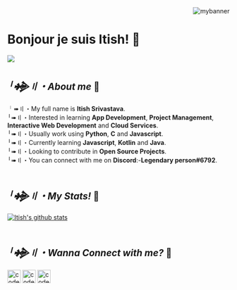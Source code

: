 <img align="right" alt="mybanner" src="https://i.postimg.cc/QCB0VzR6/Purple-and-Blue-Gradient-Memphis-Live-Stream-Linkedin-Banner.png"/>
<br/>

# **Bonjour je suis Itish!** 🙂
<img src="https://img.shields.io/badge/Co--Founder%2FLead-CodeHolic's%20Point-orange" />

## ***╵𒄉〢・About me*** 👦
╵➠〢・My full name is **Itish Srivastava**. <br/>
╵➠〢・Interested in learning **App Development**, **Project Management**, **Interactive Web Development** and **Cloud Services**. <br/>
╵➠〢・Usually work using **Python**, **C** and **Javascript**. <br/>
╵➠〢・Currently learning **Javascript**, **Kotlin** and **Java**. <br/>
╵➠〢・Looking to contribute in **Open Source Projects**. <br/>
╵➠〢・You can connect with me on **Discord**:-**Legendary person#6792**. <br/>
<br/>

## ***╵𒄉〢・My Stats!*** 👀
[![Itish's github stats](https://github-readme-stats.vercel.app/api?username=Legendary-Person&count_private=true&include_all_commits=true&theme=swift)](https://google.com)
<br/>
<br/>

## ***╵𒄉〢・Wanna Connect with me?*** 🤙
[<img align="center" alt="codeSTACKr.com" width="30px" src="https://www.svgrepo.com/show/109739/earth-globe.svg" />][website]
[<img align="center" alt="codeSTACKr | Instagram" width="30px" src="https://www.svgrepo.com/show/217758/instagram.svg" />][instagram]
[<img align="center" alt="codeSTACKr | LinkedIn" width="30px" src="https://www.svgrepo.com/show/134579/linkedin.svg" />][linkedin]

<!-- This section you create this variables that are used above -->
[website]: http://itishsrivastava.me/
[instagram]: https://www.instagram.com/just_a_woke_human/
[linkedin]: https://www.linkedin.com/in/itish-srivastava-614431229/
[discord]: https://www.svgrepo.com/show/349338/discord.svg/
